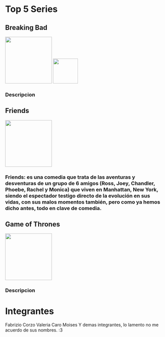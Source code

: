 <h1>Top 5 Series</h1>

<h2>Breaking Bad</h2>
<img src="https://c.tenor.com/XyqAngSRH08AAAAM/drag-medicine.gif" width="150px" padding="2px">
<img src="https://es.web.img3.acsta.net/pictures/18/04/04/22/52/3191575.jpg" width="80px">
<h3>Descripcion</h3>
<h2>Friends</h2>
<img src="https://cdn.hobbyconsolas.com/sites/navi.axelspringer.es/public/styles/1200/public/media/image/2016/07/poster-friends.jpg?itok=fLzwNnjz" width="150px">
<h3>Friends: es una comedia que trata de las aventuras y desventuras de un grupo de 6 amigos (Ross, Joey, Chandler, Phoebe, Rachel y Monica) que viven en Manhattan, New York, siendo el espectador testigo directo de la evolución en sus vidas, con sus malos momentos también, pero como ya hemos dicho antes, todo en clave de comedia.</h3>
<h2>Game of Thrones</h2>
<img src="https://m.media-amazon.com/images/M/MV5BYTRiNDQwYzAtMzVlZS00NTI5LWJjYjUtMzkwNTUzMWMxZTllXkEyXkFqcGdeQXVyNDIzMzcwNjc@._V1_.jpg" width="150px">
<h3>Descripcion</h3>



# Integrantes
Fabrizio Corzo
Valeria Caro
Moises
Y demas integrantes, lo lamento no me acuerdo de sus nombres. :3
